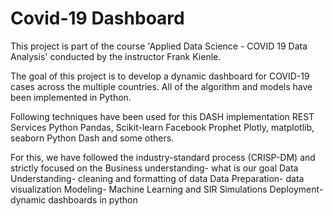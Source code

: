 # Covid-19 Dashboard

This project is part of the course 'Applied Data Science - COVID 19 Data Analysis' conducted by the instructor Frank Kienle.

The goal of this project is to develop a dynamic dashboard for COVID-19 cases across the multiple countries. All of the algorithm and models have been implemented in Python.

Following techniques have been used for this DASH implementation
REST Services
Python Pandas, Scikit-learn
Facebook Prophet
Plotly, matplotlib, seaborn
Python Dash and some others.


For this, we have followed the industry-standard process (CRISP-DM) and strictly focused on the
Business understanding- what is our goal
Data Understanding- cleaning and formatting of data
Data Preparation- data visualization
Modeling- Machine Learning and SIR Simulations
Deployment- dynamic dashboards in python
 
